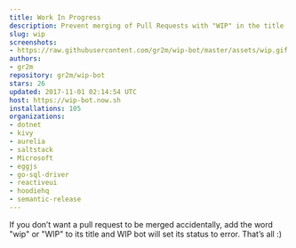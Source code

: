 ```yaml
---
title: Work In Progress
description: Prevent merging of Pull Requests with "WIP" in the title
slug: wip
screenshots:
- https://raw.githubusercontent.com/gr2m/wip-bot/master/assets/wip.gif
authors:
- gr2m
repository: gr2m/wip-bot
stars: 26
updated: 2017-11-01 02:14:54 UTC
host: https://wip-bot.now.sh
installations: 105
organizations:
- dotnet
- kivy
- aurelia
- saltstack
- Microsoft
- eggjs
- go-sql-driver
- reactiveui
- hoodiehq
- semantic-release
---
```


If you don’t want a pull request to be merged accidentally, add the word "wip" or "WIP" to its title and WIP bot will set its status to error. That’s all :)
